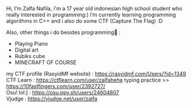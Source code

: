 Hi, I’m Zalfa Nafila,
i'm a 17 year old indonesian high school student who really interested in programming:)
I’m currently learning programming algorithms in C++ and i also do some CTF (Capture The Flag) :D

Also, other things i do besides programming🌼 :
- Playing Piano
- Digital art
- Rubiks cube
- MINECRAFT OF COURSE

my CTF profile (RasyidMf website) : https://rasyidmf.com/Users/?id=1349
CTF Learn : https://ctflearn.com/user/zalfahehe
typing practice >> https://10fastfingers.com/user/2392727/  
Osu! lol:] : https://osu.ppy.sh/users/24604807  
Vjudge : https://vjudge.net/user/zalfa 
